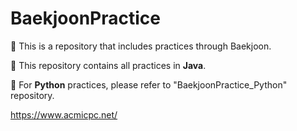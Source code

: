 # BaekjoonPractice

📌 This is a repository that includes practices through Baekjoon.

📌 This repository contains all practices in **Java**.

📌 For **Python** practices, please refer to "BaekjoonPractice_Python" repository.

https://www.acmicpc.net/
